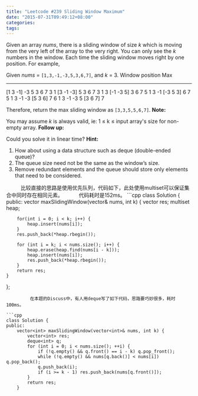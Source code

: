 ```yaml
---
title: "Leetcode #239 Sliding Window Maximum"
date: "2015-07-31T09:49:12+08:00"
categories:
tags:
---
```


                                            
Given an array <em>nums</em>, there is a sliding window of size <em>k</em> which is moving from the very left of the array to the very right. You can only see the
<em>k</em> numbers in the window. Each time the sliding window moves right by one position.
For example,

Given <em>nums</em> = <code>[1,3,-1,-3,5,3,6,7]</code>, and <em>k</em> = 3.
Window position                Max
---------------               -----
[1  3  -1] -3  5  3  6  7       3
 1 [3  -1  -3] 5  3  6  7       3
 1  3 [-1  -3  5] 3  6  7       5
 1  3  -1 [-3  5  3] 6  7       5
 1  3  -1  -3 [5  3  6] 7       6
 1  3  -1  -3  5 [3  6  7]      7

Therefore, return the max sliding window as <code>[3,3,5,5,6,7]</code>.
<strong>Note: </strong>

You may assume <em>k</em> is always valid, ie: 1 ≤ k ≤ input array's size for non-empty array.
<strong>Follow up:</strong>

Could you solve it in linear time?
<strong>Hint:</strong>
<ol id="hints"><li class="hint animated fadeInLeft" style="display:list-item;">How about using a data structure such as deque (double-ended queue)?</li><li class="hint animated fadeInLeft" style="display:list-item;">The queue size need not be the same as the window’s size.</li><li class="hint animated fadeInLeft" style="display:list-item;">Remove redundant elements and the queue should store only elements that need to be considered.</li></ol>          比较直接的思路是使用优先队列，代码如下，此处使用multiset可以保证集合中同时存在相同元素。
          代码耗时是152ms。
```cpp
class Solution {
public:
    vector<int> maxSlidingWindow(vector<int>& nums, int k) {
        vector<int> res;
        multiset<int> heap;

        for(int i = 0; i < k; i++) {
            heap.insert(nums[i]);
        }
        res.push_back(*heap.rbegin());

        for (int i = k; i < nums.size(); i++) {
            heap.erase(heap.find(nums[i - k]));
            heap.insert(nums[i]);
            res.push_back(*heap.rbegin());
        }
        return res;
    }
};
```
         在本题的Discuss中，有人用deque写了如下代码，思路要巧妙很多，耗时100ms。

```cpp
class Solution {
public:
    vector<int> maxSlidingWindow(vector<int>& nums, int k) {
        vector<int> res;
        deque<int> q;
        for (int i = 0; i < nums.size(); ++i) {
            if (!q.empty() && q.front() == i - k) q.pop_front();
            while (!q.empty() && nums[q.back()] < nums[i]) q.pop_back();
            q.push_back(i);
            if (i >= k - 1) res.push_back(nums[q.front()]);
        }
        return res;
    }
